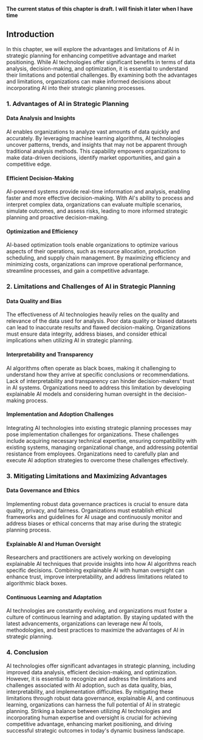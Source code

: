 **The current status of this chapter is draft. I will finish it later when I have time**

Introduction
------------

In this chapter, we will explore the advantages and limitations of AI in strategic planning for enhancing competitive advantage and market positioning. While AI technologies offer significant benefits in terms of data analysis, decision-making, and optimization, it is essential to understand their limitations and potential challenges. By examining both the advantages and limitations, organizations can make informed decisions about incorporating AI into their strategic planning processes.

### 1. Advantages of AI in Strategic Planning

#### Data Analysis and Insights

AI enables organizations to analyze vast amounts of data quickly and accurately. By leveraging machine learning algorithms, AI technologies uncover patterns, trends, and insights that may not be apparent through traditional analysis methods. This capability empowers organizations to make data-driven decisions, identify market opportunities, and gain a competitive edge.

#### Efficient Decision-Making

AI-powered systems provide real-time information and analysis, enabling faster and more effective decision-making. With AI's ability to process and interpret complex data, organizations can evaluate multiple scenarios, simulate outcomes, and assess risks, leading to more informed strategic planning and proactive decision-making.

#### Optimization and Efficiency

AI-based optimization tools enable organizations to optimize various aspects of their operations, such as resource allocation, production scheduling, and supply chain management. By maximizing efficiency and minimizing costs, organizations can improve operational performance, streamline processes, and gain a competitive advantage.

### 2. Limitations and Challenges of AI in Strategic Planning

#### Data Quality and Bias

The effectiveness of AI technologies heavily relies on the quality and relevance of the data used for analysis. Poor data quality or biased datasets can lead to inaccurate results and flawed decision-making. Organizations must ensure data integrity, address biases, and consider ethical implications when utilizing AI in strategic planning.

#### Interpretability and Transparency

AI algorithms often operate as black boxes, making it challenging to understand how they arrive at specific conclusions or recommendations. Lack of interpretability and transparency can hinder decision-makers' trust in AI systems. Organizations need to address this limitation by developing explainable AI models and considering human oversight in the decision-making process.

#### Implementation and Adoption Challenges

Integrating AI technologies into existing strategic planning processes may pose implementation challenges for organizations. These challenges include acquiring necessary technical expertise, ensuring compatibility with existing systems, managing organizational change, and addressing potential resistance from employees. Organizations need to carefully plan and execute AI adoption strategies to overcome these challenges effectively.

### 3. Mitigating Limitations and Maximizing Advantages

#### Data Governance and Ethics

Implementing robust data governance practices is crucial to ensure data quality, privacy, and fairness. Organizations must establish ethical frameworks and guidelines for AI usage and continuously monitor and address biases or ethical concerns that may arise during the strategic planning process.

#### Explainable AI and Human Oversight

Researchers and practitioners are actively working on developing explainable AI techniques that provide insights into how AI algorithms reach specific decisions. Combining explainable AI with human oversight can enhance trust, improve interpretability, and address limitations related to algorithmic black boxes.

#### Continuous Learning and Adaptation

AI technologies are constantly evolving, and organizations must foster a culture of continuous learning and adaptation. By staying updated with the latest advancements, organizations can leverage new AI tools, methodologies, and best practices to maximize the advantages of AI in strategic planning.

### 4. Conclusion

AI technologies offer significant advantages in strategic planning, including improved data analysis, efficient decision-making, and optimization. However, it is essential to recognize and address the limitations and challenges associated with AI adoption, such as data quality, bias, interpretability, and implementation difficulties. By mitigating these limitations through robust data governance, explainable AI, and continuous learning, organizations can harness the full potential of AI in strategic planning. Striking a balance between utilizing AI technologies and incorporating human expertise and oversight is crucial for achieving competitive advantage, enhancing market positioning, and driving successful strategic outcomes in today's dynamic business landscape.
